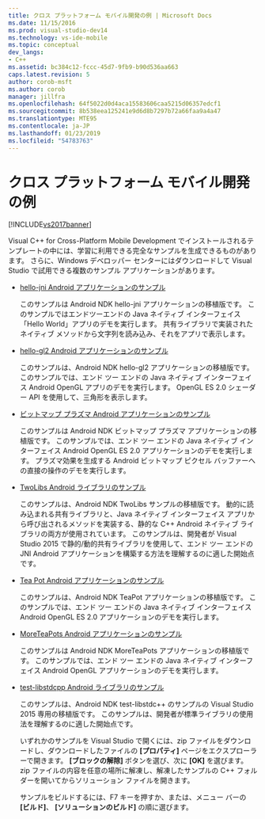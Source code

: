 ```yaml
---
title: クロス プラットフォーム モバイル開発の例 | Microsoft Docs
ms.date: 11/15/2016
ms.prod: visual-studio-dev14
ms.technology: vs-ide-mobile
ms.topic: conceptual
dev_langs:
- C++
ms.assetid: bc384c12-fccc-45d7-9fb9-b90d536aa663
caps.latest.revision: 5
author: corob-msft
ms.author: corob
manager: jillfra
ms.openlocfilehash: 64f5022d0d4aca15583606caa5215d06357edcf1
ms.sourcegitcommit: 8b538eea125241e9d6d8b7297b72a66faa9a4a47
ms.translationtype: MTE95
ms.contentlocale: ja-JP
ms.lasthandoff: 01/23/2019
ms.locfileid: "54783763"
---
```

# <a name="cross-platform-mobile-development-examples"></a>クロス プラットフォーム モバイル開発の例
[!INCLUDE[vs2017banner](../includes/vs2017banner.md)]

  
Visual C++ for Cross-Platform Mobile Development でインストールされるテンプレートの中には、学習に利用できる完全なサンプルを生成できるものがあります。 さらに、Windows デベロッパー センターにはダウンロードして Visual Studio で試用できる複数のサンプル アプリケーションがあります。  
  
- [hello-jni Android アプリケーションのサンプル](https://code.msdn.microsoft.com/hello-jni-Android-790ab73d)  
  
   このサンプルは Android NDK hello-jni アプリケーションの移植版です。 このサンプルではエンドツーエンドの Java ネイティブ インターフェイス「Hello World」アプリのデモを実行します。 共有ライブラリで実装されたネイティブ メソッドから文字列を読み込み、それをアプリで表示します。  
  
- [hello-gl2 Android アプリケーションのサンプル](https://code.msdn.microsoft.com/hello-gl2-Android-3b61896c)  
  
   このサンプルは、Android NDK hello-gl2 アプリケーションの移植版です。 このサンプルでは、エンド ツー エンドの Java ネイティブ インターフェイス Android OpenGL アプリのデモを実行します。 OpenGL ES 2.0 シェーダー API を使用して、三角形を表示します。  
  
- [ビットマップ プラズマ Android アプリケーションのサンプル](https://code.msdn.microsoft.com/Bitmap-Plasma-Android-77ae296a)  
  
   このサンプルは Android NDK ビットマップ プラズマ アプリケーションの移植版です。 このサンプルでは、エンド ツー エンドの Java ネイティブ インターフェイス Android OpenGL ES 2.0 アプリケーションのデモを実行します。 プラズマ効果を生成する Android ビットマップ ピクセル バッファーへの直接の操作のデモを実行します。  
  
- [TwoLibs Android ライブラリのサンプル](https://code.msdn.microsoft.com/TwoLibs-Android-Library-6396e5c4)  
  
   このサンプルは、Android NDK TwoLibs サンプルの移植版です。 動的に読み込まれる共有ライブラリと、Java ネイティブ インターフェイス アプリから呼び出されるメソッドを実装する、静的な C++ Android ネイティブ ライブラリの両方が使用されています。 このサンプルは、開発者が Visual Studio 2015 で静的/動的共有ライブラリを使用して、エンド ツー エンドの JNI Android アプリケーションを構築する方法を理解するのに適した開始点です。  
  
- [Tea Pot Android アプリケーションのサンプル](https://code.msdn.microsoft.com/Tea-Pot-Android-Application-e7c05d73)  
  
   このサンプルは、Android NDK TeaPot アプリケーションの移植版です。 このサンプルでは、エンド ツー エンドの Java ネイティブ インターフェイス Android OpenGL ES 2.0 アプリケーションのデモを実行します。  
  
- [MoreTeaPots Android アプリケーションのサンプル](https://code.msdn.microsoft.com/MoreTeaPots-Android-a9bd8549)  
  
   このサンプルは Android NDK MoreTeaPots アプリケーションの移植版です。 このサンプルでは、エンド ツー エンドの Java ネイティブ インターフェイス Android OpenGL アプリケーションのデモを実行します。  
  
- [test-libstdcpp Android ライブラリのサンプル](https://code.msdn.microsoft.com/test-libstdcpp-Android-00b548f5)  
  
   このサンプルは、Android NDK test-libstdc++ のサンプルの Visual Studio 2015 専用の移植版です。 このサンプルは、開発者が標準ライブラリの使用法を理解するのに適した開始点です。  
  
  いずれかのサンプルを Visual Studio で開くには、zip ファイルをダウンロードし、ダウンロードしたファイルの **[プロパティ]** ページをエクスプローラーで開きます。 **[ブロックの解除]** ボタンを選び、次に **[OK]** を選びます。 zip ファイルの内容を任意の場所に解凍し、解凍したサンプルの C++ フォルダーを開いてからソリューション ファイルを開きます。  
  
  サンプルをビルドするには、F7 キーを押すか、または、メニュー バーの **[ビルド]**、 **[ソリューションのビルド]** の順に選びます。
